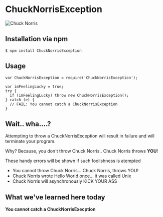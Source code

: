 # ChuckNorrisException


![Chuck Norris](https://github.com/criso/ChuckNorrisException/blob/master/Chuck_Norris_Jedi_Master.jpg?raw=true)

## Installation via npm

    $ npm install ChuckNorrisException

## Usage

    var ChuckNorrisException = require('ChuckNorrisException');

    var imFeelingLucky = true;
    try {
      if (imFeelingLucky) throw new ChuckNorrisException();
    } catch (e) {
      // FAIL: You cannot catch a ChuckNorrisException
    }

## Wait.. wha....?
Attempting to throw a ChuckNorrisException will result in failure and will  
terminate your program. 

Why? Because, you don't throw Chuck Norris.. Chuck Norris throws __YOU__!

These handy errors will be shown if such foolishness is atempted

* You cannot throw Chuck Norris... Chuck Norris, throws YOU!
* Chuck Norris wrote Hello World once... it was called Unix
* Chuck Norris will asynchronously KICK YOUR ASS


## What we've learned here today
__You cannot catch a ChuckNorrisExecption__
